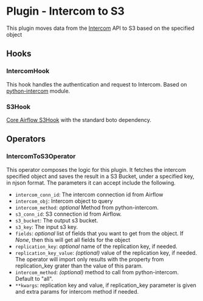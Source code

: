 # Plugin - Intercom to S3

This plugin moves data from the [Intercom](https://developers.intercom.com/v2.0/docs) API to S3 based on the specified object

## Hooks
### IntercomHook
This hook handles the authentication and request to Intercom. Based on [python-intercom](https://github.com/jkeyes/python-intercom) module.

### S3Hook
[Core Airflow S3Hook](https://pythonhosted.org/airflow/_modules/S3_hook.html) with the standard boto dependency.

## Operators
### IntercomToS3Operator
This operator composes the logic for this plugin. It fetches the intercom specified object and saves the result in a S3 Bucket, under a specified key, in
njson format. The parameters it can accept include the following.

- `intercom_conn_id`: The intercom connection id from Airflow
- `intercom_obj`: Intercom object to query
- `intercom_method`: *optional* Method from python-intercom.
- `s3_conn_id`: S3 connection id from Airflow.  
- `s3_bucket`: The output s3 bucket.  
- `s3_key`: The input s3 key.  
- `fields`: *optional* list of fields that you want to get from the object. If *None*, then this will get all fields for the object
- `replication_key`: *optional* name of the replication key, if needed.
- `replication_key_value`: *(optional)* value of the replication key, if needed. The operator will import only results with the property from replication_key grater than the value of this param.
- `intercom_method`: *(optional)* method to call from python-intercom. Default to "all". 
- `**kwargs`:  replication key and value, if replication_key parameter is given and extra params for intercom method if needed.